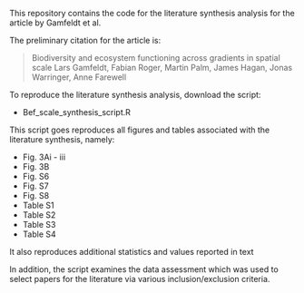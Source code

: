 
This repository contains the code for the literature synthesis analysis for the article by Gamfeldt et al. 

The preliminary citation for the article is: 

> Biodiversity and ecosystem functioning across gradients in spatial scale
Lars Gamfeldt, Fabian Roger, Martin Palm, James Hagan, Jonas Warringer, Anne Farewell

To reproduce the literature synthesis analysis, download the script:

+ Bef_scale_synthesis_script.R

This script goes reproduces all figures and tables associated with the literature synthesis, namely:

+ Fig. 3Ai - iii
+ Fig. 3B
+ Fig. S6
+ Fig. S7
+ Fig. S8
+ Table S1
+ Table S2
+ Table S3 
+ Table S4

It also reproduces additional statistics and values reported in text

In addition, the script examines the data assessment which was used to select papers for the literature via various inclusion/exclusion criteria.







